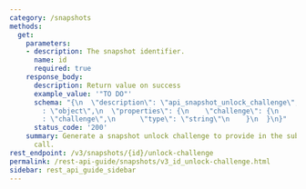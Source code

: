 ```yaml
---
category: /snapshots
methods:
  get:
    parameters:
    - description: The snapshot identifier.
      name: id
      required: true
    response_body:
      description: Return value on success
      example_value: '"TO DO"'
      schema: "{\n  \"description\": \"api_snapshot_unlock_challenge\",\n  \"type\"\
        : \"object\",\n  \"properties\": {\n    \"challenge\": {\n      \"description\"\
        : \"challenge\",\n      \"type\": \"string\"\n    }\n  }\n}"
      status_code: '200'
    summary: Generate a snapshot unlock challenge to provide in the subsequent unlock
      call.
rest_endpoint: /v3/snapshots/{id}/unlock-challenge
permalink: /rest-api-guide/snapshots/v3_id_unlock-challenge.html
sidebar: rest_api_guide_sidebar
---
```

